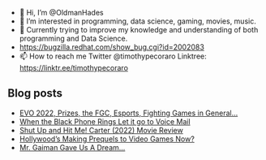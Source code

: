 - 👋 Hi, I’m @OldmanHades
- 👀 I’m interested in programming, data science, gaming, movies, music.
- 🌱 Currently trying to improve my knowledge and understanding of both programming and Data Science.
- https://bugzilla.redhat.com/show_bug.cgi?id=2002083
- 📫 How to reach me Twitter @timothypecoraro
Linktree: https://linktr.ee/timothypecoraro

## Blog posts
<!-- BLOG-POST-LIST:START -->
- [EVO 2022, Prizes, the FGC, Esports, Fighting Games in General…](https://medium.com/@timothypecoraro/evo-2022-prizes-the-fgc-esports-fighting-games-in-general-d1aa0460cd79?source=rss-5097f5c9b801------2)
- [When the Black Phone Rings Let it go to Voice Mail](https://medium.com/@timothypecoraro/when-the-black-phone-rings-let-it-go-to-voice-mail-eb45b784d935?source=rss-5097f5c9b801------2)
- [Shut Up and Hit Me! Carter &lpar;2022&rpar; Movie Review](https://medium.com/@timothypecoraro/shut-up-and-hit-me-49560c747aeb?source=rss-5097f5c9b801------2)
- [Hollywood’s Making Prequels to Video Games Now?](https://medium.com/@timothypecoraro/hollywoods-making-prequels-to-video-games-now-5f68b83d6e40?source=rss-5097f5c9b801------2)
- [Mr. Gaiman Gave Us A Dream…](https://medium.com/@timothypecoraro/mr-gaiman-gave-us-a-dream-b5344ef7c1aa?source=rss-5097f5c9b801------2)
<!-- BLOG-POST-LIST:END -->
